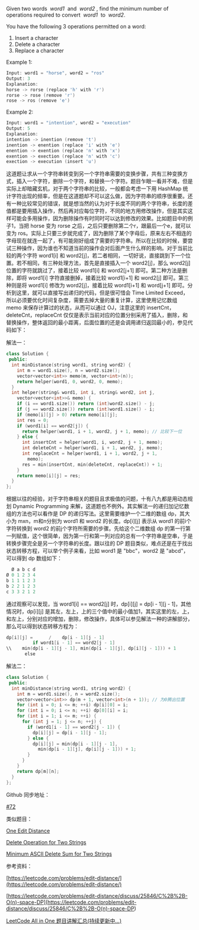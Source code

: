 Given two words  _word1_  and  _word2_ , find the minimum number of operations required to convert  _word1_  to  _word2_.

You have the following 3 operations permitted on a word:

1. Insert a character
1. Delete a character
1. Replace a character

Example 1:

```cpp
Input: word1 = "horse", word2 = "ros"
Output: 3
Explanation: 
horse -> rorse (replace 'h' with 'r')
rorse -> rose (remove 'r')
rose -> ros (remove 'e')
```

Example 2:

```cpp
Input: word1 = "intention", word2 = "execution"
Output: 5
Explanation: 
intention -> inention (remove 't')
inention -> enention (replace 'i' with 'e')
enention -> exention (replace 'n' with 'x')
exention -> exection (replace 'n' with 'c')
exection -> execution (insert 'u')
```

这道题让求从一个字符串转变到另一个字符串需要的变换步骤，共有三种变换方式，插入一个字符，删除一个字符，和替换一个字符。题目乍眼一看并不难，但是实际上却暗藏玄机，对于两个字符串的比较，一般都会考虑一下用 HashMap 统计字符出现的频率，但是在这道题却不可以这么做，因为字符串的顺序很重要。还有一种比较常见的错误，就是想当然的认为对于长度不同的两个字符串，长度的差值都是要用插入操作，然后再对应每位字符，不同的地方用修改操作，但是其实这样可能会多用操作，因为删除操作有时同时可以达到修改的效果。比如题目中的例子1，当把 horse 变为 rorse 之后，之后只要删除第二个r，跟最后一个e，就可以变为 ros。实际上只要三步就完成了，因为删除了某个字母后，原来左右不相连的字母现在就连一起了，有可能刚好组成了需要的字符串。所以在比较的时候，要尝试三种操作，因为谁也不知道当前的操作会对后面产生什么样的影响。对于当前比较的两个字符 word1\[i\] 和 word2\[j\]，若二者相同，一切好说，直接跳到下一个位置。若不相同，有三种处理方法，首先是直接插入一个 word2\[j\]，那么 word2\[j\] 位置的字符就跳过了，接着比较 word1\[i\] 和 word2\[j+1\] 即可。第二种方法是删除，即将 word1\[i\] 字符直接删掉，接着比较 word1\[i+1\] 和 word2\[j\] 即可。第三种则是将 word1\[i\] 修改为 word2\[j\]，接着比较 word1\[i+1\] 和 word\[j+1\] 即可。分析到这里，就可以直接写出递归的代码，但是很可惜会 Time Limited Exceed，所以必须要优化时间复杂度，需要去掉大量的重复计算，这里使用记忆数组 memo 来保存计算过的状态，从而可以通过 OJ，注意这里的 insertCnt，deleteCnt，replaceCnt 仅仅是表示当前对应的位置分别采用了插入，删除，和替换操作，整体返回的最小距离，后面位置的还是会调用递归返回最小的，参见代码如下：

解法一：

```cpp
class Solution {
 public:
  int minDistance(string word1, string word2) {
    int m = word1.size(), n = word2.size();
    vector<vector<int>> memo(m, vector<int>(n));
    return helper(word1, 0, word2, 0, memo);
  }
  int helper(string& word1, int i, string& word2, int j,
    vector<vector<int>>& memo) {
    if (i == word1.size()) return (int)word2.size() - j;
    if (j == word2.size()) return (int)word1.size() - i;
    if (memo[i][j] > 0) return memo[i][j];
    int res = 0;
    if (word1[i] == word2[j]) {
      return helper(word1, i + 1, word2, j + 1, memo); // 比较下一位
    } else {
      int insertCnt = helper(word1, i, word2, j + 1, memo);
      int deleteCnt = helper(word1, i + 1, word2, j, memo);
      int replaceCnt = helper(word1, i + 1, word2, j + 1,
        memo);
      res = min(insertCnt, min(deleteCnt, replaceCnt)) + 1;
    }
    return memo[i][j] = res;
  }
};
```

根据以往的经验，对于字符串相关的题目且求极值的问题，十有八九都是用动态规划 Dynamic Programming 来解，这道题也不例外。其实解法一的递归加记忆数组的方法也可以看作是 DP 的递归写法。这里需要维护一个二维的数组 dp，其大小为 mxn，m和n分别为 word1 和 word2 的长度。dp\[i\]\[j\] 表示从 word1 的前i个字符转换到 word2 的前j个字符所需要的步骤。先给这个二维数组 dp 的第一行第一列赋值，这个很简单，因为第一行和第一列对应的总有一个字符串是空串，于是转换步骤完全是另一个字符串的长度。跟以往的 DP 题目类似，难点还是在于找出状态转移方程，可以举个例子来看，比如 word1 是 "bbc"，word2 是 "abcd"，可以得到 dp 数组如下：

```cpp
  Ø a b c d
Ø 0 1 2 3 4
b 1 1 1 2 3
b 2 2 1 2 3
c 3 3 2 1 2
```

通过观察可以发现，当 word1\[i\] == word2\[j\] 时，dp\[i\]\[j\] = dp\[i - 1\]\[j - 1\]，其他情况时，dp\[i\]\[j\] 是其左，左上，上的三个值中的最小值加1，其实这里的左，上，和左上，分别对应的增加，删除，修改操作，具体可以参见解法一种的讲解部分，那么可以得到状态转移方程为：

```cpp
dp[i][j] =      /    dp[i - 1][j - 1]             
          if word1[i - 1] == word2[j - 1]
\\    min(dp[i - 1][j - 1], min(dp[i - 1][j], dp[i][j - 1])) + 1     
       else
```

解法二：

```cpp
class Solution {
 public:
  int minDistance(string word1, string word2) {
    int m = word1.size(), n = word2.size();
    vector<vector<int>> dp(m + 1, vector<int>(n + 1)); // 为0腾出位置
    for (int i = 0; i <= m; ++i) dp[i][0] = i;
    for (int i = 0; i <= n; ++i) dp[0][i] = i;
    for (int i = 1; i <= m; ++i) {
      for (int j = 1; j <= n; ++j) {
        if (word1[i - 1] == word2[j - 1]) {
          dp[i][j] = dp[i - 1][j - 1];
        } else {
          dp[i][j] = min(dp[i - 1][j - 1],
            min(dp[i - 1][j], dp[i][j - 1])) + 1;
        }
      }
    }
    return dp[m][n];
  }
};
```

Github 同步地址：

[#72](https://github.com/grandyang/leetcode/issues/72)

类似题目：

[One Edit Distance](http://www.cnblogs.com/grandyang/p/5184698.html)

[Delete Operation for Two Strings](http://www.cnblogs.com/grandyang/p/7144045.html)

[Minimum ASCII Delete Sum for Two Strings](http://www.cnblogs.com/grandyang/p/7752002.html)

参考资料：

[https://leetcode.com/problems/edit-distance/](https://leetcode.com/problems/edit-distance/)

[](<https://leetcode.com/problems/edit-distance/discuss/25846/C%2B%2B-O(n)-space-DP>)[https://leetcode.com/problems/edit-distance/discuss/25846/C%2B%2B-O(n)-space-DP](<https://leetcode.com/problems/edit-distance/discuss/25846/C%2B%2B-O(n)-space-DP>)

[LeetCode All in One 题目讲解汇总(持续更新中...)](http://www.cnblogs.com/grandyang/p/4606334.html)
